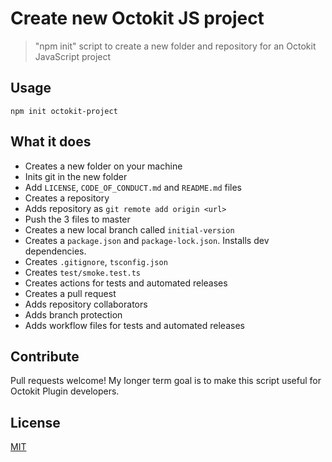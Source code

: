 # Create new Octokit JS project

> "npm init" script to create a new folder and repository for an Octokit JavaScript project

## Usage

```shell
npm init octokit-project
```

## What it does

- Creates a new folder on your machine
- Inits git in the new folder
- Add `LICENSE`, `CODE_OF_CONDUCT.md` and `README.md` files
- Creates a repository
- Adds repository as `git remote add origin <url>`
- Push the 3 files to master
- Creates a new local branch called `initial-version`
- Creates a `package.json` and `package-lock.json`. Installs dev dependencies.
- Creates `.gitignore`, `tsconfig.json`
- Creates `test/smoke.test.ts`
- Creates actions for tests and automated releases
- Creates a pull request
- Adds repository collaborators
- Adds branch protection
- Adds workflow files for tests and automated releases

## Contribute

Pull requests welcome! My longer term goal is to make this script useful for Octokit Plugin developers.

## License

[MIT](LICENSE)
